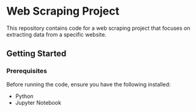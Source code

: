 # Web Scraping Project

This repository contains code for a web scraping project that focuses on extracting data from a specific website.

## Getting Started

### Prerequisites

Before running the code, ensure you have the following installed:

- Python 
- Jupyter Notebook
